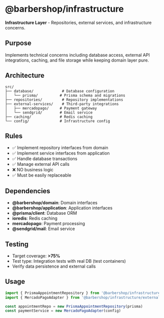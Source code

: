 # @barbershop/infrastructure

**Infrastructure Layer** - Repositories, external services, and infrastructure concerns.

## Purpose

Implements technical concerns including database access, external API integrations, caching, and file storage while keeping domain layer pure.

## Architecture

```
src/
├── database/             # Database configuration
│   └── prisma/          # Prisma schema and migrations
├── repositories/         # Repository implementations
├── external-services/    # Third-party integrations
│   ├── mercadopago/     # Payment gateway
│   └── sendgrid/        # Email service
├── caching/             # Redis caching
└── config/              # Infrastructure config
```

## Rules

- ✅ Implement repository interfaces from domain
- ✅ Implement service interfaces from application
- ✅ Handle database transactions
- ✅ Manage external API calls
- ❌ NO business logic
- ✅ Must be easily replaceable

## Dependencies

- **@barbershop/domain**: Domain interfaces
- **@barbershop/application**: Application interfaces
- **@prisma/client**: Database ORM
- **ioredis**: Redis caching
- **mercadopago**: Payment processing
- **@sendgrid/mail**: Email service

## Testing

- Target coverage: **>75%**
- Test type: Integration tests with real DB (test containers)
- Verify data persistence and external calls

## Usage

```typescript
import { PrismaAppointmentRepository } from '@barbershop/infrastructure/repositories'
import { MercadoPagoAdapter } from '@barbershop/infrastructure/external-services'

const appointmentRepo = new PrismaAppointmentRepository(prisma)
const paymentService = new MercadoPagoAdapter(config)
```
